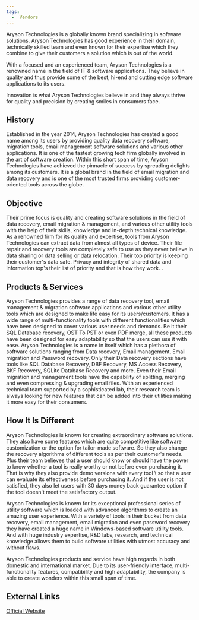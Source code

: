 ```yaml
---
tags:
  -  Vendors
---
```

Aryson Technologies is a globally known brand specializing in software
solutions. Aryson Technologies has good experience in their domain,
technically skilled team and even known for their expertise which they
combine to give their customers a solution which is out of the world.

With a focused and an experienced team, Aryson Technologies is a
renowned name in the field of IT & software applications. They believe
in quality and thus provide some of the best, hi-end and cutting edge
software applications to its users.

Innovation is what Aryson Technologies believe in and they always thrive
for quality and precision by creating smiles in consumers face.

## History

Established in the year 2014, Aryson Technologies has created a good
name among its users by providing quality data recovery software,
migration tools, email management software solutions and various other
applications. It is one of the fastest growing tech firm globally
involved in the art of software creation. Within this short span of
time, Aryson Technologies have achieved the pinnacle of success by
spreading delights among its customers. It is a global brand in the
field of email migration and data recovery and is one of the most
trusted firms providing customer-oriented tools across the globe.

## Objective

Their prime focus is quality and creating software solutions in the
field of data recovery, email migration & management, and various other
utility tools with the help of their skills, knowledge and in-depth
technical knowledge. As a renowned firm for its quality and expertise,
tools from Aryson Technologies can extract data from almost all types of
device. Their file repair and recovery tools are completely safe to use
as they never believe in data sharing or data selling or data
relocation. Their top priority is keeping their customer's data safe.
Privacy and integrity of shared data and information top's their list of
priority and that is how they work. .

## Products & Services

Aryson Technologies provides a range of data recovery tool, email
management & migration software applications and various other utility
tools which are designed to make life easy for its users/customers. It
has a wide range of multi-functionality tools with different
functionalities which have been designed to cover various user needs and
demands. Be it their SQL Database recovery, OST To PST or even PDF
merge, all these products have been designed for easy adaptability so
that the users can use it with ease. Aryson Technologies is a name in
itself which has a plethora of software solutions ranging from Data
recovery, Email management, Email migration and Password recovery. Only
their Data recovery sections have tools like SQL Database Recovery, DBF
Recovery, MS Access Recovery, BKF Recovery, SQLite Database Recovery and
more. Even their Email migration and management tools have the
capability of splitting, merging and even compressing & upgrading email
files. With an experienced technical team supported by a sophisticated
lab, their research team is always looking for new features that can be
added into their utilities making it more easy for their consumers.

## How It Is Different

Aryson Technologies is known for creating extraordinary software
solutions. They also have some features which are quite competitive like
software customization or the option for tailor-made software. So they
also change the recovery algorithms of different tools as per their
customer's needs. Plus their team believes that a user should know or
should have the power to know whether a tool is really worthy or not
before even purchasing it. That is why they also provide demo versions
with every tool \\ so that a user can evaluate its effectiveness before
purchasing it. And if the user is not satisfied, they also let users
with 30 days money back guarantee option if the tool doesn't meet the
satisfactory output.

Aryson Technologies is known for its exceptional professional series of
utility software which is loaded with advanced algorithms to create an
amazing user experience. With a variety of tools in their bucket from
data recovery, email management, email migration and even password
recovery they have created a huge name in Windows-based software utility
tools. And with huge industry expertise, R&D labs, research, and
technical knowledge allows them to build software utilities with utmost
accuracy and without flaws.

Aryson Technologies products and service have high regards in both
domestic and international market. Due to its user-friendly interface,
multi-functionality features, compatibility and high adaptability, the
company is able to create wonders within this small span of time.

## External Links

[Official Website](http://www.arysontechnologies.com/)

